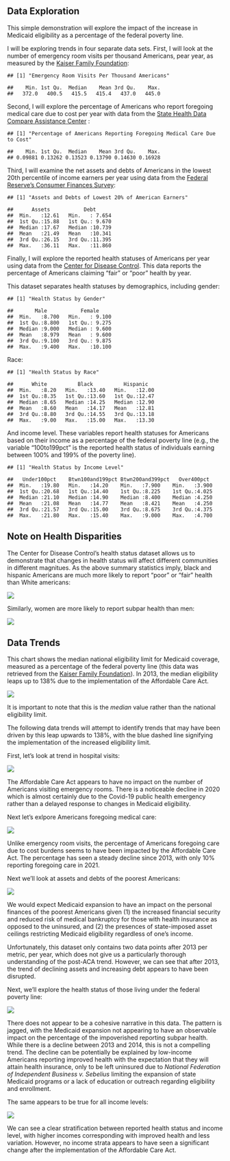## Data Exploration

This simple demonstration will explore the impact of the increase in
Medicaid eligibility as a percentage of the federal poverty line.

I will be exploring trends in four separate data sets. First, I will
look at the number of emergency room visits per thousand Americans, pear
year, as measured by the [Kaiser Family
Foundation](https://www.kff.org/other/state-indicator/emergency-room-visits-by-ownership/?activeTab=graph&currentTimeframe=0&startTimeframe=16&selectedDistributions=total&selectedRows=%7B%22wrapups%22:%7B%22united-states%22:%7B%7D%7D%7D&sortModel=%7B%22colId%22:%22Location%22,%22sort%22:%22asc%22%7D):

    ## [1] "Emergency Room Visits Per Thousand Americans"

    ##    Min. 1st Qu.  Median    Mean 3rd Qu.    Max. 
    ##   372.0   400.5   415.5   415.4   437.0   445.0

Second, I will explore the percentage of Americans who report foregoing
medical care due to cost per year with data from the [State Health Data
Compare Assistance
Center](https://statehealthcompare.shadac.org/landing/178/percent-of-adults-who-could-not-get-medical-care-when-needed-due-to-cost-by-total-2011-to-2021)
:

    ## [1] "Percentage of Americans Reporting Foregoing Medical Care Due to Cost"

    ##    Min. 1st Qu.  Median    Mean 3rd Qu.    Max. 
    ## 0.09881 0.13262 0.13523 0.13790 0.14630 0.16928

Third, I will examine the net assets and debts of Americans in the
lowest 20th percentile of income earners per year using data from the
[Federal Reserve’s Consumer Finances
Survey](https://www.federalreserve.gov/econres/scf/dataviz/scf/chart/#series:Before_Tax_Income;demographic:inccat;population:1;units:median;range:1989,2019):

    ## [1] "Assets and Debts of Lowest 20% of American Earners"

    ##      Assets           Debt       
    ##  Min.   :12.61   Min.   : 7.654  
    ##  1st Qu.:15.88   1st Qu.: 9.670  
    ##  Median :17.67   Median :10.739  
    ##  Mean   :21.49   Mean   :10.341  
    ##  3rd Qu.:26.15   3rd Qu.:11.395  
    ##  Max.   :36.11   Max.   :11.860

Finally, I will explore the reported health statuses of Americans per
year using data from the [Center for Disease
Control](https://www.cdc.gov/nchs/hus/topics/health-status.htm#explore-data).
This data reports the percentage of Americans claiming “fair” or “poor”
health by year.

This dataset separates health statuses by demographics, including
gender:

    ## [1] "Health Status by Gender"

    ##       Male           Female      
    ##  Min.   :8.700   Min.   : 9.100  
    ##  1st Qu.:8.800   1st Qu.: 9.275  
    ##  Median :9.000   Median : 9.600  
    ##  Mean   :8.979   Mean   : 9.600  
    ##  3rd Qu.:9.100   3rd Qu.: 9.875  
    ##  Max.   :9.400   Max.   :10.100

Race:

    ## [1] "Health Status by Race"

    ##      White          Black          Hispanic    
    ##  Min.   :8.20   Min.   :13.40   Min.   :12.00  
    ##  1st Qu.:8.35   1st Qu.:13.60   1st Qu.:12.47  
    ##  Median :8.65   Median :14.25   Median :12.90  
    ##  Mean   :8.60   Mean   :14.17   Mean   :12.81  
    ##  3rd Qu.:8.80   3rd Qu.:14.55   3rd Qu.:13.18  
    ##  Max.   :9.00   Max.   :15.00   Max.   :13.30

And income level. These variables report health statuses for Americans
based on their income as a percentage of the federal poverty line (e.g.,
the variable “100to199pct” is the reported health status of individuals
earning between 100% and 199% of the poverty line).

    ## [1] "Health Status by Income Level"

    ##   Under100pct    Btwn100and199pct Btwn200and399pct   Over400pct   
    ##  Min.   :19.80   Min.   :14.20    Min.   :7.900    Min.   :3.900  
    ##  1st Qu.:20.68   1st Qu.:14.40    1st Qu.:8.225    1st Qu.:4.025  
    ##  Median :21.10   Median :14.90    Median :8.400    Median :4.250  
    ##  Mean   :21.08   Mean   :14.77    Mean   :8.421    Mean   :4.250  
    ##  3rd Qu.:21.57   3rd Qu.:15.00    3rd Qu.:8.675    3rd Qu.:4.375  
    ##  Max.   :21.80   Max.   :15.40    Max.   :9.000    Max.   :4.700

## Note on Health Disparities

The Center for Disease Control’s health status dataset allows us to
demonstrate that changes in health status will affect different
communities in different magnitues. As the above summary statistics
imply, black and hispanic Americans are much more likely to report
“poor” or “fair” health than White americans:

![](Overview-Markdown_files/figure-markdown_strict/unnamed-chunk-8-1.png)

Similarly, women are more likely to report subpar health than men:

![](Overview-Markdown_files/figure-markdown_strict/unnamed-chunk-9-1.png)

## Data Trends

This chart shows the median national eligibility limit for Medicaid
coverage, measured as a percentage of the federal poverty line (this
data was retrieved from the [Kaiser Family
Foundation](https://www.kff.org/medicaid/state-indicator/medicaid-income-eligibility-limits-for-parents/?currentTimeframe=0&selectedDistributions=january-2002--april-2003--july-2004--july-2005--july-2006--january-2008--january-2009--december-2009--january-2011--january-2012--january-2013--january-2014--january-2015--january-2016--january-2017--january-2018--january-2019--january-2020--january-2021--january-2022&selectedRows=%7B%22wrapups%22:%7B%22united-states%22:%7B%7D%7D%7D&sortModel=%7B%22colId%22:%22Location%22,%22sort%22:%22asc%22%7D)).
In 2013, the median eligibility leaps up to 138% due to the
implementation of the Affordable Care Act.

![](Overview-Markdown_files/figure-markdown_strict/unnamed-chunk-10-1.png)

It is important to note that this is the *median* value rather than the
national eligibility limit.

The following data trends will attempt to identify trends that may have
been driven by this leap upwards to 138%, with the blue dashed line
signifying the implementation of the increased eligibility limit.

First, let’s look at trend in hospital visits:

![](Overview-Markdown_files/figure-markdown_strict/unnamed-chunk-11-1.png)

The Affordable Care Act appears to have no impact on the number of
Americans visiting emergency rooms. There is a noticeable decline in
2020 which is almost certainly due to the Covid-19 public health
emergency rather than a delayed response to changes in Medicaid
eligibility.

Next let’s exlpore Americans foregoing medical care:

![](Overview-Markdown_files/figure-markdown_strict/unnamed-chunk-12-1.png)

Unlike emergency room visits, the percentage of Americans foregoing care
due to cost burdens seems to have been impacted by the Affordable Care
Act. The percentage has seen a steady decline since 2013, with only 10%
reporting foregoing care in 2021.

Next we’ll look at assets and debts of the poorest Americans:

![](Overview-Markdown_files/figure-markdown_strict/unnamed-chunk-13-1.png)

We would expect Medicaid expansion to have an impact on the personal
finances of the poorest Americans given (1) the increased financial
security and reduced risk of medical bankruptcy for those with health
insurance as opposed to the uninsured, and (2) the presences of
state-imposed asset ceilings restricting Medicaid eligibility regardless
of one’s income.

Unfortunately, this dataset only contains two data points after 2013 per
metric, per year, which does not give us a particularly thorough
understanding of the post-ACA trend. However, we can see that after
2013, the trend of declining assets and increasing debt appears to have
been disrupted.

Next, we’ll explore the health status of those living under the federal
poverty line:

![](Overview-Markdown_files/figure-markdown_strict/unnamed-chunk-14-1.png)

There does not appear to be a cohesive narrative in this data. The
pattern is jagged, with the Medicaid expansion not appearing to have an
observable impact on the percentage of the impoverished reporting subpar
health. While there is a decline between 2013 and 2014, this is not a
compelling trend. The decline can be potentially be explained by
low-income Americans reporting improved health with the expectation that
they will attain health insurance, only to be left uninsured due to
*National Federation of Independent Business v. Sebelius* limiting the
expansion of state Medicaid programs or a lack of education or outreach
regarding eligibility and enrollment.

The same appears to be true for all income levels:

![](Overview-Markdown_files/figure-markdown_strict/unnamed-chunk-15-1.png)

We can see a clear stratification between reported health status and
income level, with higher incomes corresponding with improved health and
less variation. However, no income strata appears to have seen a
significant change after the implementation of the Affordable Care Act. 
